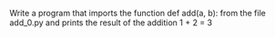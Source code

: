 Write a program that imports the function def add(a, b): from the file add_0.py and prints the result of the addition 1 + 2 = 3